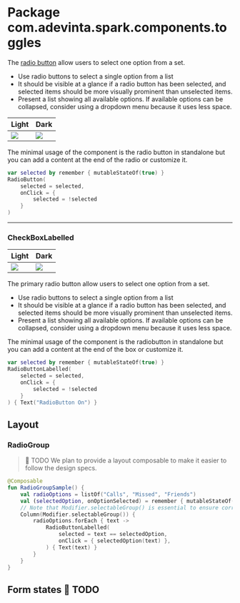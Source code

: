 # Package com.adevinta.spark.components.toggles

The [radio button](https://spark.adevinta.com/1186e1705/p/98058f-radio-button/b/700a17) allow
users to select one option from a set.

- Use radio buttons to select a single option from a list
- It should be visible at a glance if a radio button has been selected, and selected items should be
  more visually prominent than unselected items.
- Present a list showing all available options. If available options can be collapsed, consider
  using a dropdown menu because it uses less space.

| Light                                                                                                        | Dark                                                                                                        |
|--------------------------------------------------------------------------------------------------------------|-------------------------------------------------------------------------------------------------------------|
| ![](../../images/com.adevinta.spark_PreviewScreenshotTests_preview_tests_toggles_radiobutton_part_light.png) | ![](../../images/com.adevinta.spark_PreviewScreenshotTests_preview_tests_toggles_radiobutton_part_dark.png) |

The minimal usage of the component is the radio button in standalone but you can add a content at
the end of the radio or customize it.

```kotlin
var selected by remember { mutableStateOf(true) }
RadioButton(
    selected = selected,
    onClick = {
        selected = !selected
    }
)
```

---

### CheckBoxLabelled

| Light                                                                                                                | Dark                                                                                                                |
|----------------------------------------------------------------------------------------------------------------------|---------------------------------------------------------------------------------------------------------------------|
| ![](../../images/com.adevinta.spark_PreviewScreenshotTests_preview_tests_toggles_radiobuttonlabelled_part_light.png) | ![](../../images/com.adevinta.spark_PreviewScreenshotTests_preview_tests_toggles_radiobuttonlabelled_part_dark.png) |

The primary radio button allow users to select one option from a set.

- Use radio buttons to select a single option from a list
- It should be visible at a glance if a radio button has been selected, and selected items should be
  more visually prominent than unselected items.
- Present a list showing all available options. If available options can be collapsed, consider
  using a dropdown menu because it uses less space.

The minimal usage of the component is the radiobutton in standalone but you can add a content at the
end of the box or customize it.

```kotlin
var selected by remember { mutableStateOf(true) }
RadioButtonLabelled(
    selected = selected,
    onClick = {
        selected = !selected
    }
) { Text("RadioButton On") }
```

## Layout

### RadioGroup

> 🚀 TODO
> We plan to provide a layout composable to make it easier to follow the design specs.

```kotlin
@Composable
fun RadioGroupSample() {
    val radioOptions = listOf("Calls", "Missed", "Friends")
    val (selectedOption, onOptionSelected) = remember { mutableStateOf(radioOptions[0]) }
    // Note that Modifier.selectableGroup() is essential to ensure correct accessibility behavior
    Column(Modifier.selectableGroup()) {
        radioOptions.forEach { text ->
            RadioButtonLabelled(
                selected = text == selectedOption,
                onClick = { selectedOption(text) },
            ) { Text(text) }
        }
    }
}
```

## Form states 🚀 TODO

